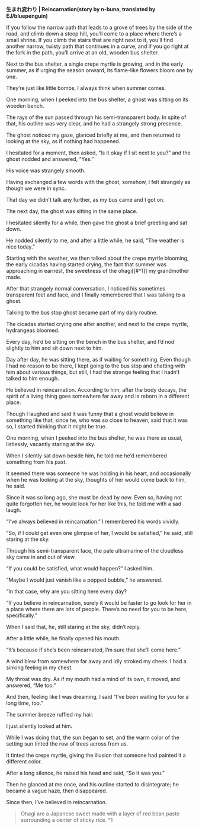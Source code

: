**生まれ変わり | Reincarnation(story by n-buna, translated by EJ/bluepenguin)**

If you follow the narrow path that leads to a grove of trees by the side of the road, and climb down a steep hill, you’ll come to a place where there’s a small shrine. If you climb the stairs that are right next to it, you’ll find another narrow, twisty path that continues in a curve, and if you go right at the fork in the path, you’ll arrive at an old, wooden bus shelter.

Next to the bus shelter, a single crepe myrtle is growing, and in the early summer, as if urging the season onward, its flame-like flowers bloom one by one.

They’re just like little bombs, I always think when summer comes.

One morning, when I peeked into the bus shelter, a ghost was sitting on its wooden bench.

The rays of the sun passed through his semi-transparent body. In spite of that, his outline was very clear, and he had a strangely strong presence.

The ghost noticed my gaze, glanced briefly at me, and then returned to looking at the sky, as if nothing had happened.

I hesitated for a moment, then asked, “Is it okay if I sit next to you?” and the ghost nodded and answered, “Yes.”

His voice was strangely smooth.

Having exchanged a few words with the ghost, somehow, I felt strangely as though we were in sync.

That day we didn’t talk any further, as my bus came and I got on.

The next day, the ghost was sitting in the same place.

I hesitated silently for a while, then gave the ghost a brief greeting and sat down.

He nodded silently to me, and after a little while, he said, “The weather is nice today.”

Starting with the weather, we then talked about the crepe myrtle blooming, the early cicadas having started crying, the fact that summer was approaching in earnest, the sweetness of the ohagi[[#^1]] my grandmother made.

After that strangely normal conversation, I noticed his sometimes transparent feet and face, and I finally remembered that I was talking to a ghost.

Talking to the bus stop ghost became part of my daily routine.

The cicadas started crying one after another, and next to the crepe myrtle, hydrangeas bloomed.

Every day, he’d be sitting on the bench in the bus shelter, and I’d nod slightly to him and sit down next to him.

Day after day, he was sitting there, as if waiting for something. Even though I had no reason to be there, I kept going to the bus stop and chatting with him about various things, but still, I had the strange feeling that I hadn’t talked to him enough.

He believed in reincarnation. According to him, after the body decays, the spirit of a living thing goes somewhere far away and is reborn in a different place.

Though I laughed and said it was funny that a ghost would believe in something like that, since he, who was so close to heaven, said that it was so, I started thinking that it might be true.

One morning, when I peeked into the bus shelter, he was there as usual, listlessly, vacantly staring at the sky.

When I silently sat down beside him, he told me he’d remembered something from his past.

It seemed there was someone he was holding in his heart, and occasionally when he was looking at the sky, thoughts of her would come back to him, he said.

Since it was so long ago, she must be dead by now. Even so, having not quite forgotten her, he would look for her like this, he told me with a sad laugh.

“I’ve always believed in reincarnation.” I remembered his words vividly.

“So, if I could get even one glimpse of her, I would be satisfied,” he said, still staring at the sky.

Through his semi-transparent face, the pale ultramarine of the cloudless sky came in and out of view.

“If you could be satisfied, what would happen?” I asked him.

“Maybe I would just vanish like a popped bubble,” he answered.

“In that case, why are you sitting here every day?

“If you believe in reincarnation, surely it would be faster to go look for her in a place where there are lots of people. There’s no need for you to be here, specifically.”

When I said that, he, still staring at the sky, didn’t reply.

After a little while, he finally opened his mouth.

“It’s because if she’s been reincarnated, I’m sure that she’ll come here.”

A wind blew from somewhere far away and idly stroked my cheek. I had a sinking feeling in my chest.

My throat was dry. As if my mouth had a mind of its own, it moved, and answered, “Me too.”

And then, feeling like I was dreaming, I said “I’ve been waiting for you for a long time, too.”

The summer breeze ruffled my hair.

I just silently looked at him.

While I was doing that, the sun began to set, and the warm color of the setting sun tinted the row of trees across from us.

It tinted the crepe myrtle, giving the illusion that someone had painted it a different color.

After a long silence, he raised his head and said, “So it was you.”

Then he glanced at me once, and his outline started to disintegrate; he became a vague haze, then disappeared.

Since then, I’ve believed in reincarnation.

> Ohagi are a Japanese sweet made with a layer of red bean paste surrounding a center of sticky rice. ^1